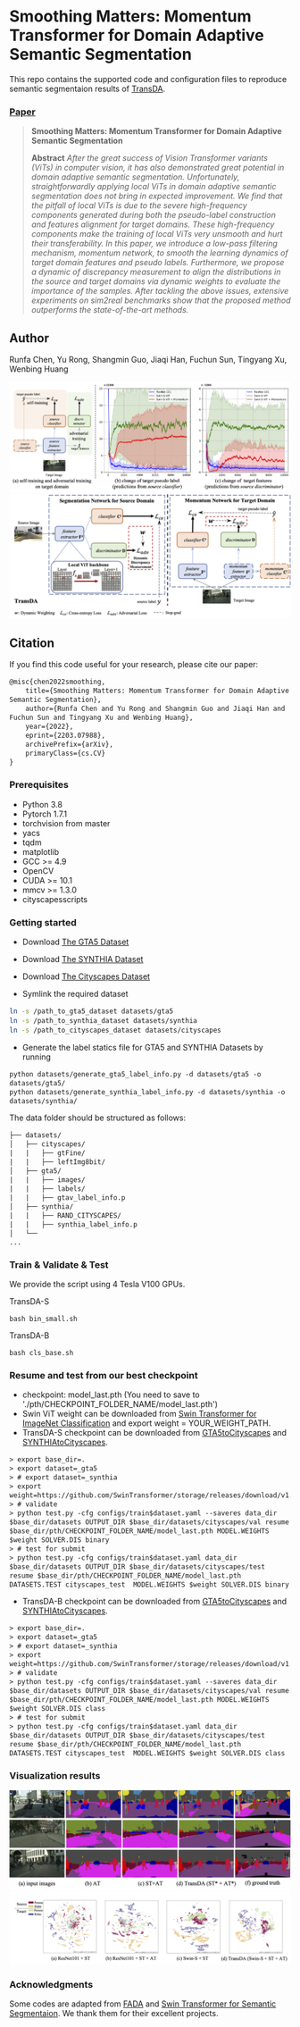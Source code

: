 # Smoothing Matters: Momentum Transformer for Domain Adaptive Semantic Segmentation

This repo contains the supported code and configuration files to reproduce semantic segmentaion results of [TransDA](https://arxiv.org/abs/2203.07988). 

### [Paper](https://arxiv.org/abs/2003.00273) 

> **Smoothing Matters: Momentum Transformer for Domain Adaptive Semantic Segmentation**<br>
>
> **Abstract** *After the great success of Vision Transformer variants (ViTs) in computer vision, it has also demonstrated great potential in domain adaptive semantic segmentation. Unfortunately, straightforwardly applying local ViTs in domain adaptive semantic segmentation does not bring in expected improvement. We find that the pitfall of local ViTs is due to the severe high-frequency components generated during both the pseudo-label construction and features alignment for target domains. These high-frequency components make the training of local ViTs very unsmooth and hurt their transferability. In this paper, we introduce a low-pass filtering mechanism, momentum network, to smooth the learning dynamics of target domain features and pseudo labels. Furthermore, we propose a dynamic of discrepancy measurement to align the distributions in the source and target domains via dynamic weights to evaluate the importance of the samples. After tackling the above issues, extensive experiments on sim2real benchmarks show that the proposed method outperforms the state-of-the-art methods.*

## Author
Runfa Chen, Yu Rong, Shangmin Guo, Jiaqi Han, Fuchun Sun, Tingyang Xu, Wenbing Huang


<div align="center">
  <img src="./figure/train_title.png"  >
</div>

<div align="center">
  <img src="./figure/TransDA.png" >
</div>

## Citation
If you find this code useful for your research, please cite our paper:

```
@misc{chen2022smoothing,
    title={Smoothing Matters: Momentum Transformer for Domain Adaptive Semantic Segmentation},
    author={Runfa Chen and Yu Rong and Shangmin Guo and Jiaqi Han and Fuchun Sun and Tingyang Xu and Wenbing Huang},
    year={2022},
    eprint={2203.07988},
    archivePrefix={arXiv},
    primaryClass={cs.CV}
}
```

### Prerequisites
- Python 3.8
- Pytorch 1.7.1
- torchvision from master
- yacs
- tqdm
- matplotlib
- GCC >= 4.9
- OpenCV
- CUDA >= 10.1
- mmcv >= 1.3.0
- cityscapesscripts


### Getting started

- Download [The GTA5 Dataset]( https://download.visinf.tu-darmstadt.de/data/from_games/ )

- Download [The SYNTHIA Dataset]( http://synthia-dataset.net/download/808/ )

- Download [The Cityscapes Dataset]( https://www.cityscapes-dataset.com/ )

- Symlink the required dataset
```bash
ln -s /path_to_gta5_dataset datasets/gta5
ln -s /path_to_synthia_dataset datasets/synthia
ln -s /path_to_cityscapes_dataset datasets/cityscapes
```

- Generate the label statics file for GTA5 and SYNTHIA Datasets by running 
```
python datasets/generate_gta5_label_info.py -d datasets/gta5 -o datasets/gta5/
python datasets/generate_synthia_label_info.py -d datasets/synthia -o datasets/synthia/
```

The data folder should be structured as follows:
```
├── datasets/
│   ├── cityscapes/     
|   |   ├── gtFine/
|   |   ├── leftImg8bit/
│   ├── gta5/
|   |   ├── images/
|   |   ├── labels/
|   |   ├── gtav_label_info.p
│   ├── synthia/
|   |   ├── RAND_CITYSCAPES/
|   |   ├── synthia_label_info.p
│   └── 			
...
```




### Train & Validate & Test
We provide the script using 4 Tesla V100 GPUs. 

TransDA-S
```
bash bin_small.sh
```
TransDA-B
```
bash cls_base.sh
```

### Resume and test from our best checkpoint

* checkpoint:  model_last.pth (You need to save to './pth/CHECKPOINT_FOLDER_NAME/model_last.pth')
* Swin ViT weight can be downloaded from [Swin Transformer for ImageNet Classification]( https://github.com/microsoft/Swin-Transformer ) and export weight = YOUR_WEIGHT_PATH.
* TransDA-S checkpoint can be downloaded from [GTA5toCityscapes](https://drive.google.com/drive/folders/1kU1AAZpiOIVUiM0z8xc3s0yCYKsLty8I?usp=sharing ) and [SYNTHIAtoCityscapes]( https://drive.google.com/drive/folders/142ioi5tTEATp2bVbapTB1k6Z0asTwPFV?usp=sharing ).
```
> export base_dir=.
> export dataset=_gta5
> # export dataset=_synthia
> export weight=https://github.com/SwinTransformer/storage/releases/download/v1.0.0/swin_small_patch4_window7_224.pth
> # validate
> python test.py -cfg configs/train$dataset.yaml --saveres data_dir $base_dir/datasets OUTPUT_DIR $base_dir/datasets/cityscapes/val resume $base_dir/pth/CHECKPOINT_FOLDER_NAME/model_last.pth MODEL.WEIGHTS $weight SOLVER.DIS binary
> # test for submit
> python test.py -cfg configs/train$dataset.yaml data_dir $base_dir/datasets OUTPUT_DIR $base_dir/datasets/cityscapes/test resume $base_dir/pth/CHECKPOINT_FOLDER_NAME/model_last.pth  DATASETS.TEST cityscapes_test  MODEL.WEIGHTS $weight SOLVER.DIS binary
```


* TransDA-B checkpoint can be downloaded from [GTA5toCityscapes]( https://drive.google.com/drive/folders/16zLe32ZRU524VCpGGL4-NcGez2fMeS1R?usp=sharing ) and [SYNTHIAtoCityscapes]( https://drive.google.com/drive/folders/1tjqr69Etz-1M8L5Xvdpubbg127Yu32u5?usp=sharing ).
```
> export base_dir=.
> export dataset=_gta5
> # export dataset=_synthia
> export weight=https://github.com/SwinTransformer/storage/releases/download/v1.0.0/swin_base_patch4_window7_224_22k.pth
> # validate
> python test.py -cfg configs/train$dataset.yaml --saveres data_dir $base_dir/datasets OUTPUT_DIR $base_dir/datasets/cityscapes/val resume $base_dir/pth/CHECKPOINT_FOLDER_NAME/model_last.pth MODEL.WEIGHTS $weight SOLVER.DIS class
> # test for submit
> python test.py -cfg configs/train$dataset.yaml data_dir $base_dir/datasets OUTPUT_DIR $base_dir/datasets/cityscapes/test resume $base_dir/pth/CHECKPOINT_FOLDER_NAME/model_last.pth  DATASETS.TEST cityscapes_test  MODEL.WEIGHTS $weight SOLVER.DIS class
```

### Visualization results

![Visualization](figure/seg3.png)
![UMAP](figure/UMAP.png)

### Acknowledgments
Some codes are adapted from [FADA](https://github.com/JDAI-CV/FADA) and [Swin Transformer for Semantic Segmentaion](https://github.com/SwinTransformer/Swin-Transformer-Semantic-Segmentation). We thank them for their excellent projects.

